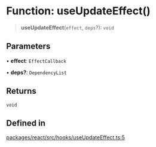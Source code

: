 # Function: useUpdateEffect()

> **useUpdateEffect**(`effect`, `deps`?): `void`

## Parameters

• **effect**: `EffectCallback`

• **deps?**: `DependencyList`

## Returns

`void`

## Defined in

[packages/react/src/hooks/useUpdateEffect.ts:5](https://github.com/mbti-nf-team/frontend-libraries/blob/3916286534b50dbdcab9c2145adbaa464419b886/packages/react/src/hooks/useUpdateEffect.ts#L5)
